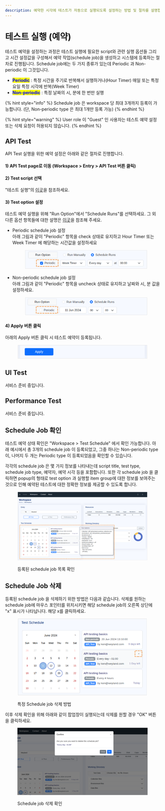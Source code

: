 ```yaml
---
description: 예약한 시각에 테스트가 자동으로 실행되도록 설정하는 방법 및 절차를 설명합니다.
---
```


# 테스트 실행 (예약)

테스트 예약을 설정하는 과정은 테스트 실행에 필요한 script와 관련 실행 옵션들 그리고 시간 설정값을 구성해서 예약 작업(schedule job)을 생성하고 시스템에 등록하는 절차로 진행됩니다. Schedule job에는 두 가지 종류가 있는데 Periodic 과 Non-periodic 이 그것입니다.

* <mark style="color:blue;">**Periodic**</mark> : 특정 시간을 주기로 반복해서 실행하거나(Hour Timer) 매일 또는 특정 요일 특정 시각에 반복(Week Timer)
* <mark style="color:blue;">**Non-periodic**</mark> : 특정 날짜의 시, 분에 한 번만 실행

{% hint style="info" %}
Schedule job 은 workspace 당 최대 3개까지 등록이 가능합니다. (단, Non-periodic type 은 최대 1개만 등록 가능)
{% endhint %}

{% hint style="warning" %}
User role 이 "Guest" 인 사용자는 테스트 예약 설정 또는 삭제 요청이 허용되지 않습니다.
{% endhint %}

## API Test

API Test 실행을 위한 예약 설정은 아래와 같은 절차로 진행합니다.

#### 1) API Test page로 이동 (Workspace > Entry > API Test 버튼 클릭)

#### 2) Test script 선택

"테스트 실행"의 [이곳](undefined-3.md#id-2-test-script)을 참조하세요.

#### 3) Test option 설정

테스트 예약 실행을 위해 "Run Option"에서 "Schedule Runs"를 선택하세요. 그 외 다른 옵션 항목들에 대한 설명은 [이곳](undefined-3.md#id-3-test-option)을 참조해 주세요.

*   Periodic schedule job 설정\
    &#x20; 아래 그림과 같이 "Periodic" 항목을 check 상태로 유지하고 Hour Timer 또는 Week Timer 에 해당하는 시간값을 설정하세요\
    &#x20;&#x20;

    <div align="left">

    <figure><img src="../.gitbook/assets/image (40).png" alt=""><figcaption></figcaption></figure>

    </div>
*   Non-periodic schedule job 설정\
    &#x20;  아래 그림과 같이 "Periodic" 항목을 uncheck 상태로 유지하고 날짜와 시, 분 값을 설정하세요.\
    &#x20;&#x20;

    <div align="left">

    <figure><img src="../.gitbook/assets/image (42).png" alt=""><figcaption></figcaption></figure>

    </div>

#### 4) Apply 버튼 클릭

아래의 Apply 버튼 클릭 시 테스트 예약이 등록됩니다.

<div align="left">

<figure><img src="../.gitbook/assets/image (45).png" alt=""><figcaption></figcaption></figure>

</div>



## UI Test

서비스 준비 중입니다.



## Performance Test

서비스 준비 중입니다.



## Schedule Job 확인

테스트 예약 상태 확인은 "Workspace > Test Schedule" 에서 확인 가능합니다. 아래 예시에서 총 3개의 schedule job 이 등록되었고, 그중 하나는 Non-periodic type 이, 나머지 두 개는 Periodic type 이 등록되었음을 확인할 수 있습니다.

각각의 schedule job 은 몇 가지 정보를 나타내는데 script title, test type, schedule job type, 예약자, 예약 시각 등을 포함합니다. 또한 각 schedule job 을 클릭하면 popup의 형태로 test option 과 실행할 item group에 대한 정보를 보여주는 것으로 인해 예약된 테스트에 대한 정확한 정보를 제공할 수 있도록 합니다.

<figure><img src="../.gitbook/assets/image.png" alt=""><figcaption><p>등록된 schedule job 목록 확인</p></figcaption></figure>

## Schedule Job 삭제

등록된 schedule job 을 삭제하기 위한 방법은 다음과 같습니다. 삭제를 원하는 schedule job에 마우스 포인터를 위치시키면 해당 schedule job의 오른쪽 상단에 "x" 표시가 나타납니다. 해당 x를 클릭하세요.

<div align="left">

<figure><img src="../.gitbook/assets/image (1).png" alt=""><figcaption><p>특정 Schedule job 삭제 방법</p></figcaption></figure>

</div>

이후 삭제 확인을 위해 아래와 같이 팝업창이 실행되는데 삭제를 원할 경우 "OK" 버튼을 클릭하세요.

<figure><img src="../.gitbook/assets/image (2).png" alt=""><figcaption><p>Schedule job 삭제 확인</p></figcaption></figure>

